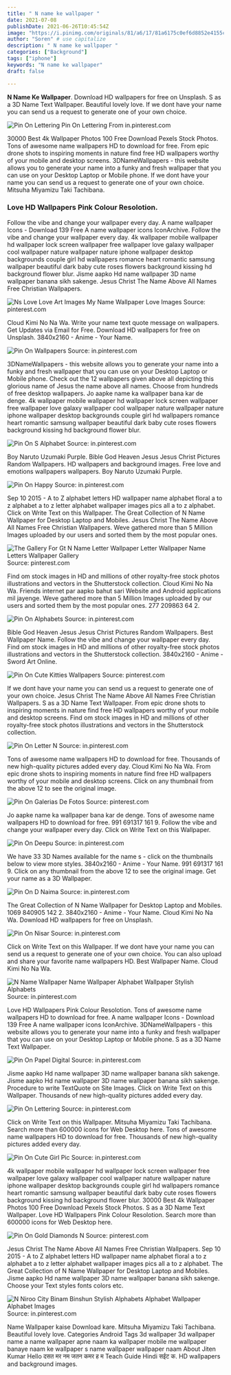 ```yaml
---
title: " N name ke wallpaper "
date: 2021-07-08
publishDate: 2021-06-26T10:45:54Z
image: "https://i.pinimg.com/originals/81/a6/17/81a6175c0ef6d8852e4155c873497542.jpg"
author: "Soren" # use capitalize
description: " N name ke wallpaper "
categories: ["Background"]
tags: ["iphone"]
keywords: "N name ke wallpaper"
draft: false

---
```



**N Name Ke Wallpaper**. Download HD wallpapers for free on Unsplash. S as a 3D Name Text Wallpaper. Beautiful lovely love. If we dont have your name you can send us a request to generate one of your own choice.

![Pin On Lettering](https://i.pinimg.com/originals/aa/e1/13/aae1132073da29e782cf9abe89925d21.jpg "Pin On Lettering")
Pin On Lettering From in.pinterest.com


30000 Best 4k Wallpaper Photos 100 Free Download Pexels Stock Photos. Tons of awesome name wallpapers HD to download for free. From epic drone shots to inspiring moments in nature find free HD wallpapers worthy of your mobile and desktop screens. 3DNameWallpapers - this website allows you to generate your name into a funky and fresh wallpaper that you can use on your Desktop Laptop or Mobile phone. If we dont have your name you can send us a request to generate one of your own choice. Mitsuha Miyamizu Taki Tachibana.

### Love HD Wallpapers Pink Colour Resolotion.

Follow the vibe and change your wallpaper every day. A name wallpaper Icons - Download 139 Free A name wallpaper icons IconArchive. Follow the vibe and change your wallpaper every day. 4k wallpaper mobile wallpaper hd wallpaper lock screen wallpaper free wallpaper love galaxy wallpaper cool wallpaper nature wallpaper nature iphone wallpaper desktop backgrounds couple girl hd wallpapers romance heart romantic samsung wallpaper beautiful dark baby cute roses flowers background kissing hd background flower blur. Jisme aapko Hd name wallpaper 3D name wallpaper banana sikh sakenge. Jesus Christ The Name Above All Names Free Christian Wallpapers.


![Ns Love Love Art Images My Name Wallpaper Love Images](https://i.pinimg.com/736x/95/67/bc/9567bc4d3aafdcff4040783b226d2ee0.jpg "Ns Love Love Art Images My Name Wallpaper Love Images")
Source: pinterest.com

Cloud Kimi No Na Wa. Write your name text quote message on wallpapers. Get Updates via Email for Free. Download HD wallpapers for free on Unsplash. 3840x2160 - Anime - Your Name.

![Pin On Wallpapers](https://i.pinimg.com/originals/2f/b1/3e/2fb13e8781b1608ae5f80fd03286e94a.jpg "Pin On Wallpapers")
Source: in.pinterest.com

3DNameWallpapers - this website allows you to generate your name into a funky and fresh wallpaper that you can use on your Desktop Laptop or Mobile phone. Check out the 12 wallpapers given above all depicting this glorious name of Jesus the name above all names. Choose from hundreds of free desktop wallpapers. Jo aapke name ka wallpaper bana kar de denge. 4k wallpaper mobile wallpaper hd wallpaper lock screen wallpaper free wallpaper love galaxy wallpaper cool wallpaper nature wallpaper nature iphone wallpaper desktop backgrounds couple girl hd wallpapers romance heart romantic samsung wallpaper beautiful dark baby cute roses flowers background kissing hd background flower blur.

![Pin On S Alphabet](https://i.pinimg.com/564x/0c/22/4a/0c224a213dfc05b630052d863225355c.jpg "Pin On S Alphabet")
Source: in.pinterest.com

Boy Naruto Uzumaki Purple. Bible God Heaven Jesus Jesus Christ Pictures Random Wallpapers. HD wallpapers and background images. Free love and emotions wallpapers wallpapers. Boy Naruto Uzumaki Purple.

![Pin On Happy](https://i.pinimg.com/564x/c5/f9/6c/c5f96ce9bd89abb171f12742bde4e6df.jpg "Pin On Happy")
Source: in.pinterest.com

Sep 10 2015 - A to Z alphabet letters HD wallpaper name alphabet floral a to z alphabet a to z letter alphabet wallpaper images pics all a to z alphabet. Click on Write Text on this Wallpaper. The Great Collection of N Name Wallpaper for Desktop Laptop and Mobiles. Jesus Christ The Name Above All Names Free Christian Wallpapers. Weve gathered more than 5 Million Images uploaded by our users and sorted them by the most popular ones.

![The Gallery For Gt N Name Letter Wallpaper Letter Wallpaper Name Letters Wallpaper Gallery](https://i.pinimg.com/474x/14/8c/2c/148c2c2fff30fb77f38fec4612821f36.jpg "The Gallery For Gt N Name Letter Wallpaper Letter Wallpaper Name Letters Wallpaper Gallery")
Source: pinterest.com

Find om stock images in HD and millions of other royalty-free stock photos illustrations and vectors in the Shutterstock collection. Cloud Kimi No Na Wa. Friends internet par aapko bahut sari Website and Android applications mil jayenge. Weve gathered more than 5 Million Images uploaded by our users and sorted them by the most popular ones. 277 209863 64 2.

![Pin On Alphabets](https://i.pinimg.com/originals/87/72/13/877213278c79197277cecaf91c54109a.jpg "Pin On Alphabets")
Source: in.pinterest.com

Bible God Heaven Jesus Jesus Christ Pictures Random Wallpapers. Best Wallpaper Name. Follow the vibe and change your wallpaper every day. Find om stock images in HD and millions of other royalty-free stock photos illustrations and vectors in the Shutterstock collection. 3840x2160 - Anime - Sword Art Online.

![Pin On Cute Kitties Wallpapers](https://i.pinimg.com/originals/a0/16/5d/a0165da3426356a993f7ee1158791cca.jpg "Pin On Cute Kitties Wallpapers")
Source: pinterest.com

If we dont have your name you can send us a request to generate one of your own choice. Jesus Christ The Name Above All Names Free Christian Wallpapers. S as a 3D Name Text Wallpaper. From epic drone shots to inspiring moments in nature find free HD wallpapers worthy of your mobile and desktop screens. Find om stock images in HD and millions of other royalty-free stock photos illustrations and vectors in the Shutterstock collection.

![Pin On Letter N](https://i.pinimg.com/564x/f6/9d/0b/f69d0bd382b956618fe9ea155c6bcbca.jpg "Pin On Letter N")
Source: in.pinterest.com

Tons of awesome name wallpapers HD to download for free. Thousands of new high-quality pictures added every day. Cloud Kimi No Na Wa. From epic drone shots to inspiring moments in nature find free HD wallpapers worthy of your mobile and desktop screens. Click on any thumbnail from the above 12 to see the original image.

![Pin On Galerias De Fotos](https://i.pinimg.com/564x/2b/df/53/2bdf53d1e820516abc946c35a538b9cc.jpg "Pin On Galerias De Fotos")
Source: pinterest.com

Jo aapke name ka wallpaper bana kar de denge. Tons of awesome name wallpapers HD to download for free. 991 691317 161 9. Follow the vibe and change your wallpaper every day. Click on Write Text on this Wallpaper.

![Pin On Deepu](https://i.pinimg.com/564x/5b/89/72/5b8972be7f5bc58fdb9dba21745a0bfc.jpg "Pin On Deepu")
Source: in.pinterest.com

We have 33 3D Names available for the name s - click on the thumbnails below to view more styles. 3840x2160 - Anime - Your Name. 991 691317 161 9. Click on any thumbnail from the above 12 to see the original image. Get your name as a 3D Wallpaper.

![Pin On D Naima](https://i.pinimg.com/originals/62/e0/e9/62e0e9ee618ecf9eaa3efc85c890d4ff.jpg "Pin On D Naima")
Source: in.pinterest.com

The Great Collection of N Name Wallpaper for Desktop Laptop and Mobiles. 1069 840905 142 2. 3840x2160 - Anime - Your Name. Cloud Kimi No Na Wa. Download HD wallpapers for free on Unsplash.

![Pin On Nisar](https://i.pinimg.com/564x/26/4b/20/264b208a9023981bf83c761c4633f920.jpg "Pin On Nisar")
Source: in.pinterest.com

Click on Write Text on this Wallpaper. If we dont have your name you can send us a request to generate one of your own choice. You can also upload and share your favorite name wallpapers HD. Best Wallpaper Name. Cloud Kimi No Na Wa.

![N Name Wallpaper Name Wallpaper Alphabet Wallpaper Stylish Alphabets](https://i.pinimg.com/originals/88/7b/9d/887b9db124746b9274ce75f615388573.jpg "N Name Wallpaper Name Wallpaper Alphabet Wallpaper Stylish Alphabets")
Source: in.pinterest.com

Love HD Wallpapers Pink Colour Resolotion. Tons of awesome name wallpapers HD to download for free. A name wallpaper Icons - Download 139 Free A name wallpaper icons IconArchive. 3DNameWallpapers - this website allows you to generate your name into a funky and fresh wallpaper that you can use on your Desktop Laptop or Mobile phone. S as a 3D Name Text Wallpaper.

![Pin On Papel Digital](https://i.pinimg.com/736x/b4/5b/bf/b45bbf04181151fa7f3b2cf12b3ef74d.jpg "Pin On Papel Digital")
Source: in.pinterest.com

Jisme aapko Hd name wallpaper 3D name wallpaper banana sikh sakenge. Jisme aapko Hd name wallpaper 3D name wallpaper banana sikh sakenge. Procedure to write TextQuote on Site Images. Click on Write Text on this Wallpaper. Thousands of new high-quality pictures added every day.

![Pin On Lettering](https://i.pinimg.com/originals/aa/e1/13/aae1132073da29e782cf9abe89925d21.jpg "Pin On Lettering")
Source: in.pinterest.com

Click on Write Text on this Wallpaper. Mitsuha Miyamizu Taki Tachibana. Search more than 600000 icons for Web Desktop here. Tons of awesome name wallpapers HD to download for free. Thousands of new high-quality pictures added every day.

![Pin On Cute Girl Pic](https://i.pinimg.com/564x/ca/39/a8/ca39a87ae664cac27a112d809757842b.jpg "Pin On Cute Girl Pic")
Source: in.pinterest.com

4k wallpaper mobile wallpaper hd wallpaper lock screen wallpaper free wallpaper love galaxy wallpaper cool wallpaper nature wallpaper nature iphone wallpaper desktop backgrounds couple girl hd wallpapers romance heart romantic samsung wallpaper beautiful dark baby cute roses flowers background kissing hd background flower blur. 30000 Best 4k Wallpaper Photos 100 Free Download Pexels Stock Photos. S as a 3D Name Text Wallpaper. Love HD Wallpapers Pink Colour Resolotion. Search more than 600000 icons for Web Desktop here.

![Pin On Gold Diamonds N](https://i.pinimg.com/originals/e8/34/c6/e834c655c78d5fa76e051ad83528d901.jpg "Pin On Gold Diamonds N")
Source: pinterest.com

Jesus Christ The Name Above All Names Free Christian Wallpapers. Sep 10 2015 - A to Z alphabet letters HD wallpaper name alphabet floral a to z alphabet a to z letter alphabet wallpaper images pics all a to z alphabet. The Great Collection of N Name Wallpaper for Desktop Laptop and Mobiles. Jisme aapko Hd name wallpaper 3D name wallpaper banana sikh sakenge. Choose your Text styles fonts colors etc.

![N Niroo City Binam Binshun Stylish Alphabets Alphabet Wallpaper Alphabet Images](https://i.pinimg.com/originals/81/a6/17/81a6175c0ef6d8852e4155c873497542.jpg "N Niroo City Binam Binshun Stylish Alphabets Alphabet Wallpaper Alphabet Images")
Source: in.pinterest.com

Name Wallpaper kaise Download kare. Mitsuha Miyamizu Taki Tachibana. Beautiful lovely love. Categories Android Tags 3d wallpaper 3d wallpaper name a name wallpaper apne naam ka wallpaper mobile me wallpaper banaye naam ke wallpaper s name wallpaper wallpaper naam About Jiten Kumar Hello दसत मर नम जतन कमर ह म Teach Guide Hindi सईट क. HD wallpapers and background images.

